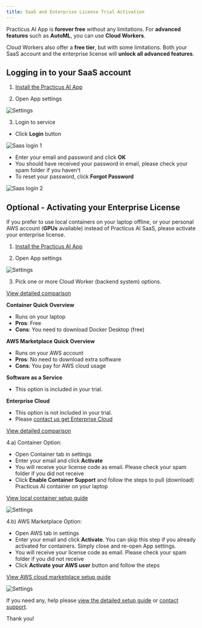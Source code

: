 ```yaml
---
title: SaaS and Enterprise License Trial Activation
---
```


Practicus AI App is **forever free** without any limitations. For **advanced features** such as **AutoML**, you can use **Cloud Workers**.

Cloud Workers also offer a **free tier**, but with some limitations. Both your SaaS account and the enterprise license will **unlock all advanced features**.   

## Logging in to your SaaS account

1) [Install the Practicus AI App](https://practicus.ai/get-started/)

2) Open App settings 

![Settings](img/settings.png)

3) Login to service

- Click **Login** button  

![Saas login 1](img/saas-login-1.png)

- Enter your email and password and click **OK**
- You should have received your password in email, please check your spam folder if you haven't
- To reset your password, click **Forgot Password**

![Saas login 2](img/saas-login-2.png)

## Optional - Activating your Enterprise License 

If you prefer to use local containers on your laptop offline, or your personal AWS account (**GPUs** available) instead of Practicus AI SaaS, please activate your enterprise license.

1) [Install the Practicus AI App](https://practicus.ai/get-started/)

2) Open App settings 

![Settings](img/settings.png)

3) Pick one or more Cloud Worker (backend system) options. 

[View detailed comparison](https://practicus.ai/cloud/#compare)

**Container Quick Overview**

- Runs on your laptop
- **Pros**: Free
- **Cons**: You need to download Docker Desktop (free)
  
**AWS Marketplace Quick Overview** 
 
- Runs on your AWS account
- **Pros**: No need to download extra software 
- **Cons**: You pay for AWS cloud usage  

**Software as a Service**

- This option is included in your trial. 

**Enterprise Cloud**

- This option is not included in your trial. 
- Please [contact us get Enterprise Cloud](https://practicus.ai/contact/) 

[View detailed comparison](https://practicus.ai/cloud/#compare)

4.a) Container Option: 

- Open Container tab in settings
- Enter your email and click **Activate**
- You will receive your license code as email. Please check your spam folder if you did not receive
- Click **Enable Container Support** and follow the steps to pull (download) Practicus AI container on your laptop

[View local container setup guide](setup-guide.md#local-container) 

![Settings](img/ent-license.png)


4.b) AWS Marketplace Option: 

- Open AWS tab in settings
- Enter your email and click **Activate**. You can skip this step if you already activated for containers. Simply close and re-open App settings.
- You will receive your license code as email. Please check your spam folder if you did not receive
- Click **Activate your AWS user** button and follow the steps

[View AWS cloud marketplace setup guide](setup-guide.md#aws-marketplace) 

![Settings](img/aws-license.png)



If you need any, help please [view the detailed setup guide](setup-guide.md) or [contact support](https://helpdesk.practicus.io/).

Thank you!